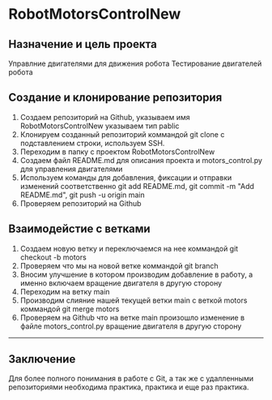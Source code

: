 # RobotMotorsControlNew

## Назначение и цель проекта
Управлние двигателями для движения робота
Тестирование двигателей робота

## Создание и клонирование репозитория
1. Создаем репозиторий на Github, указываем имя RobotMotorsControlNew указываем тип pablic
2. Клонируем созданный репозиторий коммандой git clone с подставлением строки, используем SSH.
3. Переходим в папку с проектом RobotMotorsControlNew
4. Создаем файл README.md для описания проекта и motors_control.py для управления двигателями
5. Используем команды для добавления, фиксации и отправки изменений соответственно git add README.md, git commit -m "Add README.md", git push -u origin main
6. Проверяем репозиторий на Github

## Взаимодейстие с ветками
1. Создаем новую ветку и переключаемся на нее коммандой git checkout -b motors
2. Проверяем что мы на новой ветке коммандой git branch
3. Вносим улучшение в котором производим добавление в работу, а именно включаем вращение двигателя в другую сторону
4. Переходим на ветку main 
5. Производим слияние нашей текущей ветки main с веткой motors  коммандой git merge motors
6. Проверяем на Github что на ветке main произошло изменение в файле motors_control.py вращение двигателя в другую сторону

----
## Заключение
Для более полного понимания в работе с Git, а так же с удалленными репозиториями необходима практика, практика и еще раз практика.
